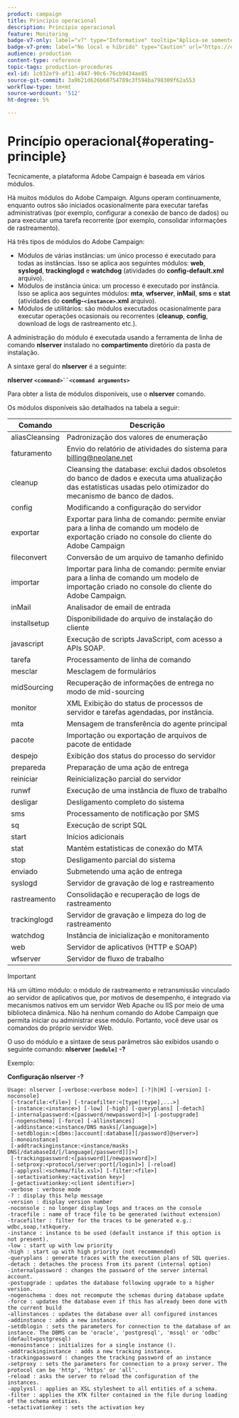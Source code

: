 ```yaml
---
product: campaign
title: Princípio operacional
description: Princípio operacional
feature: Monitoring
badge-v7-only: label="v7" type="Informative" tooltip="Aplica-se somente ao Campaign Classic v7"
badge-v7-prem: label="No local e híbrido" type="Caution" url="https://experienceleague.adobe.com/docs/campaign-classic/using/installing-campaign-classic/architecture-and-hosting-models/hosting-models-lp/hosting-models.html?lang=pt-BR" tooltip="Aplica-se somente a implantações locais e híbridas"
audience: production
content-type: reference
topic-tags: production-procedures
exl-id: 1c032ef9-af11-4947-90c6-76cb9434ae85
source-git-commit: 3a9b21d626b60754789c3f594ba798309f62a553
workflow-type: tm+mt
source-wordcount: '512'
ht-degree: 5%

---
```


# Princípio operacional{#operating-principle}



Tecnicamente, a plataforma Adobe Campaign é baseada em vários módulos.

Há muitos módulos do Adobe Campaign. Alguns operam continuamente, enquanto outros são iniciados ocasionalmente para executar tarefas administrativas (por exemplo, configurar a conexão de banco de dados) ou para executar uma tarefa recorrente (por exemplo, consolidar informações de rastreamento).

Há três tipos de módulos do Adobe Campaign:

* Módulos de várias instâncias: um único processo é executado para todas as instâncias. Isso se aplica aos seguintes módulos: **web**, **syslogd**, **trackinglogd** e **watchdog** (atividades do **config-default.xml** arquivo).
* Módulos de instância única: um processo é executado por instância. Isso se aplica aos seguintes módulos: **mta**, **wfserver**, **inMail**, **sms** e **stat** (atividades do **config-`<instance>`.xml** arquivo).
* Módulos de utilitários: são módulos executados ocasionalmente para executar operações ocasionais ou recorrentes (**cleanup**, **config**, download de logs de rastreamento etc.).

A administração do módulo é executada usando a ferramenta de linha de comando **nlserver** instalado no **compartimento** diretório da pasta de instalação.

A sintaxe geral do **nlserver** é a seguinte:

**nlserver `<command>``<command arguments>`**

Para obter a lista de módulos disponíveis, use o **nlserver** comando.

Os módulos disponíveis são detalhados na tabela a seguir:

| Comando | Descrição |
|---|---|
| aliasCleansing | Padronização dos valores de enumeração |
| faturamento | Envio do relatório de atividades do sistema para billing@neolane.net |
| cleanup | Cleansing the database: exclui dados obsoletos do banco de dados e executa uma atualização das estatísticas usadas pelo otimizador do mecanismo de banco de dados. |
| config | Modificando a configuração do servidor |
| exportar | Exportar para linha de comando: permite enviar para a linha de comando um modelo de exportação criado no console do cliente do Adobe Campaign |
| fileconvert | Conversão de um arquivo de tamanho definido |
| importar | Importar para linha de comando: permite enviar para a linha de comando um modelo de importação criado no console do cliente do Adobe Campaign. |
| inMail | Analisador de email de entrada |
| installsetup | Disponibilidade do arquivo de instalação do cliente |
| javascript | Execução de scripts JavaScript, com acesso a APIs SOAP. |
| tarefa | Processamento de linha de comando |
| mesclar | Mesclagem de formulários |
| midSourcing | Recuperação de informações de entrega no modo de mid-sourcing |
| monitor | XML Exibição do status de processos de servidor e tarefas agendadas, por instância. |
| mta | Mensagem de transferência do agente principal |
| pacote | Importação ou exportação de arquivos de pacote de entidade |
| despejo | Exibição dos status do processo do servidor |
| prepareda | Preparação de uma ação de entrega |
| reiniciar | Reinicialização parcial do servidor |
| runwf | Execução de uma instância de fluxo de trabalho |
| desligar | Desligamento completo do sistema |
| sms | Processamento de notificação por SMS |
| sq | Execução de script SQL |
| start | Inícios adicionais |
| stat | Mantém estatísticas de conexão do MTA |
| stop | Desligamento parcial do sistema |
| enviado | Submetendo uma ação de entrega |
| syslogd | Servidor de gravação de log e rastreamento |
| rastreamento | Consolidação e recuperação de logs de rastreamento |
| trackinglogd | Servidor de gravação e limpeza do log de rastreamento |
| watchdog | Instância de inicialização e monitoramento |
| web | Servidor de aplicativos (HTTP e SOAP) |
| wfserver | Servidor de fluxo de trabalho |

>[!IMPORTANT]
>
>Há um último módulo: o módulo de rastreamento e retransmissão vinculado ao servidor de aplicativos que, por motivos de desempenho, é integrado via mecanismos nativos em um servidor Web Apache ou IIS por meio de uma biblioteca dinâmica. Não há nenhum comando do Adobe Campaign que permita iniciar ou administrar esse módulo. Portanto, você deve usar os comandos do próprio servidor Web.

O uso do módulo e a sintaxe de seus parâmetros são exibidos usando o seguinte comando: **nlserver `[module]` -?**

Exemplo:

**Configuração nlserver -?**

```
Usage: nlserver [-verbose:<verbose mode>] [-?|h|H] [-version] [-noconsole]
 [-tracefile:<file>] [-tracefilter:<[type|!type],...>]
 [-instance:<instance>] [-low] [-high] [-queryplans] [-detach]
 [-internalpassword:<[password/newpassword]>] [-postupgrade]
 [-nogenschema] [-force] [-allinstances]
 [-addinstance:<instance/DNS masks[/language]>]
 [-setdblogin:<[dbms:]account[:database][/password]@server>]
 [-monoinstance]
 [-addtrackinginstance:<instance/masks DNS[/databaseId/[/language[/password]]]>]
 [-trackingpassword:<[password][/newpassword]>]
 [-setproxy:<protocol/server:port[/login]>] [-reload]
 [-applyxsl:<schema/file.xsl>] [-filter:<file>]
 [-setactivationkey:<activation key>]
 [-getactivationkey:<client identifier>]
-verbose : verbose mode
-? : display this help message
-version : display version number
-noconsole : no longer display logs and traces on the console
-tracefile : name of trace file to be generated (without extension)
-tracefilter : filter for the traces to be generated e.g.: wdbc,soap,!xtkquery.
-instance : instance to be used (default instance if this option is not present).
-low : start up with low priority
-high : start up with high priority (not recommended)
-queryplans : generate traces with the execution plans of SQL queries.
-detach : detaches the process from its parent (internal option)
-internalpassword : changes the password of the server internal account.
-postupgrade : updates the database following upgrade to a higher version. 
-nogenschema : does not recompute the schemas during database update
-force : updates the database even if this has already been done with the current build 
-allinstances : updates the database over all configured instances
-addinstance : adds a new instance.
-setdblogin : sets the parameters for connection to the database of an instance. The DBMS can be 'oracle', 'postgresql', 'mssql' or 'odbc' (default=postgresql)
-monoinstance : initializes for a single instance ().
-addtrackinginstance : adds a new tracking instance.
-trackingpassword : changes the tracking password of an instance
-setproxy : sets the parameters for connection to a proxy server. The protocol can be 'http', 'https' or 'all'.
-reload : asks the server to reload the configuration of the instances. 
-applyxsl : applies an XSL stylesheet to all entities of a schema. 
-filter : applies the XTK filter contained in the file during loading of the schema entities.
-setactivationkey : sets the activation key
```
